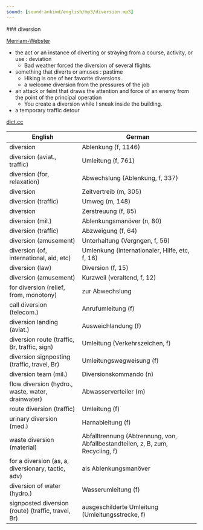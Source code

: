 ```yaml
---
sound: [sound:ankimd/english/mp3/diversion.mp3]
---
```


\### diversion

[Merriam-Webster](https://www.merriam-webster.com/dictionary/diversion)

- the act or an instance of diverting or straying from a course, activity, or use : deviation
    - Bad weather forced the diversion of several flights.
- something that diverts or amuses : pastime
    - Hiking is one of her favorite diversions.
    - a welcome diversion from the pressures of the job
- an attack or feint that draws the attention and force of an enemy from the point of the principal operation
    - You create a diversion while I sneak inside the building.
- a temporary traffic detour

[dict.cc](https://www.dict.cc/diversion)

| English        | German       |
| -------------- | ------------ |
| diversion | Ablenkung (f, 1146) |
| diversion (aviat., traffic) | Umleitung (f, 761) |
| diversion (for, relaxation) | Abwechslung (Ablenkung, f, 337) |
| diversion | Zeitvertreib (m, 305) |
| diversion (traffic) | Umweg (m, 148) |
| diversion | Zerstreuung (f, 85) |
| diversion (mil.) | Ablenkungsmanöver (n, 80) |
| diversion (traffic) | Abzweigung (f, 64) |
| diversion (amusement) | Unterhaltung (Vergngen, f, 56) |
| diversion (of, international, aid, etc) | Umlenkung (internationaler, Hilfe, etc, f, 16) |
| diversion (law) | Diversion (f, 15) |
| diversion (amusement) | Kurzweil (veraltend, f, 12) |
| for diversion (relief, from, monotony) | zur Abwechslung |
| call diversion (telecom.) | Anrufumleitung (f) |
| diversion landing (aviat.) | Ausweichlandung (f) |
| diversion route (traffic, Br, traffic, sign) | Umleitung (Verkehrszeichen, f) |
| diversion signposting (traffic, travel, Br) | Umleitungswegweisung (f) |
| diversion team (mil.) | Diversionskommando (n) |
| flow diversion (hydro., waste, water, drainwater) | Abwasserverteiler (m) |
| route diversion (traffic) | Umleitung (f) |
| urinary diversion (med.) | Harnableitung (f) |
| waste diversion (material) | Abfalltrennung (Abtrennung, von, Abfallbestandteilen, z, B, zum, Recycling, f) |
| for a diversion (as, a, diversionary, tactic, adv) | als Ablenkungsmanöver |
| diversion of water (hydro.) | Wasserumleitung (f) |
| signposted diversion (route) (traffic, travel, Br) | ausgeschilderte Umleitung (Umleitungsstrecke, f) |
